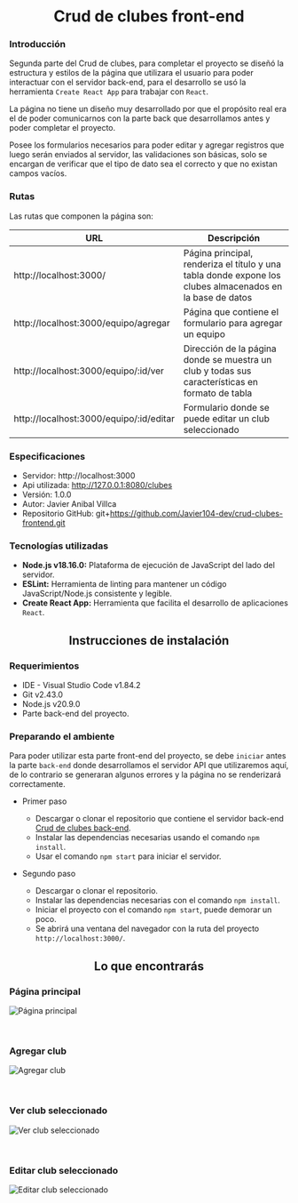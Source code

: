 <h1 align='center'>Crud de clubes front-end</h1>

### Introducción
Segunda parte del Crud de clubes, para completar el proyecto se diseñó la estructura y estilos de la página que utilizara el usuario para poder interactuar con el servidor back-end, para el desarrollo se usó la herramienta `Create React App` para trabajar con `React`.

La página no tiene un diseño muy desarrollado por que el propósito real era el de poder comunicarnos con la parte back que desarrollamos antes y poder completar el proyecto.

Posee los formularios necesarios para poder editar y agregar registros que luego serán enviados al servidor, las validaciones son básicas, solo se encargan de verificar que el tipo de dato sea el correcto y que no existan campos vacíos.

### Rutas
Las rutas que componen la página son:

| URL                                     | Descripción                                                                                               |
| --------------------------------------- | --------------------------------------------------------------------------------------------------------- |
| http://localhost:3000/                  | Página principal, renderiza el título y una tabla donde expone los clubes almacenados en la base de datos |
| http://localhost:3000/equipo/agregar    | Página que contiene el formulario para agregar un equipo                                                  |
| http://localhost:3000/equipo/:id/ver    | Dirección de la página donde se muestra un club y todas sus características en formato de tabla           |
| http://localhost:3000/equipo/:id/editar | Formulario donde se puede editar un club seleccionado                                                     |

### Especificaciones
- Servidor: http://localhost:3000
- Api utilizada: http://127.0.0.1:8080/clubes
- Versión: 1.0.0
- Autor: Javier Anibal Villca
- Repositorio GitHub: git+https://github.com/Javier104-dev/crud-clubes-frontend.git

### Tecnologías utilizadas
- **Node.js v18.16.0:** Plataforma de ejecución de JavaScript del lado del servidor.
- **ESLint:** Herramienta de linting para mantener un código JavaScript/Node.js consistente y legible.
- **Create React App:** Herramienta que facilita el desarrollo de aplicaciones `React`.

<h2 align='center'>Instrucciones de instalación</h2>

### Requerimientos
- IDE - Visual Studio Code v1.84.2
- Git v2.43.0
- Node.js v20.9.0
- Parte back-end del proyecto.

### Preparando el ambiente
Para poder utilizar esta parte front-end del proyecto, se debe `iniciar` antes la parte `back-end` donde desarrollamos el servidor API que utilizaremos aquí, de lo contrario se generaran algunos errores y la página no se renderizará correctamente.

- Primer paso
  - Descargar o clonar el repositorio que contiene el servidor back-end [Crud de clubes back-end](https://github.com/Javier104-dev/crud-clubes-backend.git).
  - Instalar las dependencias necesarias usando el comando `npm install`.
  - Usar el comando `npm start` para iniciar el servidor.

- Segundo paso
  - Descargar o clonar el repositorio.
  - Instalar las dependencias necesarias con el comando `npm install`.
  - Iniciar el proyecto con el comando `npm start`, puede demorar un poco.
  - Se abrirá una ventana del navegador con la ruta del proyecto `http://localhost:3000/`.

<h2 align='center'>Lo que encontrarás</h2>

### Página principal
<p align='left'>
  <img
    alt='Página principal'
    src='https://github.com/Javier104-dev/crud-clubes-frontend/assets/105408069/08e2d683-0f5c-49a2-88d7-1b0a51df0487'
  >
</p>
<br>

### Agregar club
<p align='left'>
  <img
    alt='Agregar club'
    src='https://github.com/Javier104-dev/crud-clubes-frontend/assets/105408069/1847bbe0-b9e6-4230-8d72-141f19391280'
  >
</p>
<br>

### Ver club seleccionado
<p align='left'>
  <img
    alt='Ver club seleccionado'
    src='https://github.com/Javier104-dev/crud-clubes-frontend/assets/105408069/3528a7b4-95ef-488f-a0b4-67423d9af355'
  >
</p>
<br>

### Editar club seleccionado
<p align='left'>
  <img
    alt='Editar club seleccionado'
    src='https://github.com/Javier104-dev/crud-clubes-frontend/assets/105408069/8e7ff93b-f916-4aaf-89e0-41d98a758065'
  >
</p>
<br>